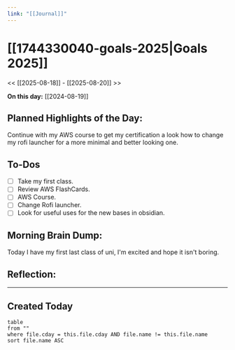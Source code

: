 ```yaml
---
link: "[[Journal]]"
---
```

# [[1744330040-goals-2025|Goals 2025]]
<< [[2025-08-18]] - [[2025-08-20]] >>

**On this day:** [[2024-08-19]]
## Planned Highlights of the Day:
Continue with my AWS course to get my certification a look how to change my rofi launcher for a more minimal and better looking one.

## To-Dos
- [ ] Take my first class.
- [ ] Review AWS FlashCards.
- [ ] AWS Course.
- [ ] Change Rofi launcher.
- [ ] Look for useful uses for the new bases in obsidian.

## Morning Brain Dump:
Today I have my first last class of uni, I'm excited and hope it isn't boring.

## Reflection:


---
## Created Today
```dataview
table
from ""
where file.cday = this.file.cday AND file.name != this.file.name
sort file.name ASC
```

